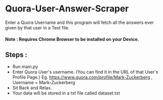 # Quora-User-Answer-Scraper
Enter a Quora Username and this program will fetch all the answers ever given by that user in a Text file.

#### Note : Requires Chrome Browser to be installed on your Device.

## Steps :
* Run main.py
* Enter Quora User's username. (You can find it in the URL of that User's Profile Page.)
  Eg. https://www.quora.com/profile/Mark-Zuckerberg , Username = Mark-Zuckerberg
* Sit Back and Relax.
* Your data will be stored in a txt file called dataset.txt
